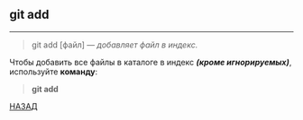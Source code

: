 ## **git add**
---
>git add [файл] — *добавляет файл в индекс.*

Чтобы добавить все файлы в каталоге в индекс ***(кроме игнорируемых)***, используйте **команду**:

> **git add**

[НАЗАД](./README.md)

